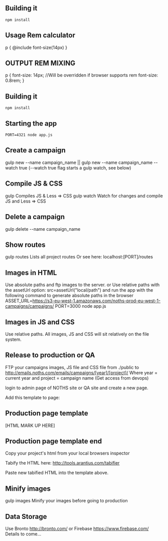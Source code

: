 ## Building it
``npm install``


## Usage Rem calculator

p {
   @include font-size(14px)
}

## OUTPUT REM MIXING

p {
 font-size: 14px; //Will be overridden if browser supports rem
font-size: 0.8rem;
}


## Building it
``npm install``

## Starting the app
``PORT=4321 node app.js``

## Create a campaign
gulp new --name campaign_name || gulp new --name campaign_name --watch true
(--watch true flag starts a gulp watch, see below)

## Compile JS & CSS
gulp
Compiles JS & Less => CSS
gulp watch
Watch for changes and compile JS and Less => CSS

## Delete a campaign
gulp delete --name campaign_name

## Show routes
gulp routes
Lists all project routes
Or see here:
localhost:[PORT]/routes

## Images in HTML
Use absolute paths and ftp images to the server.
or
Use relative paths with the assetUrl option:
src=assetUrl("local/path")
and run the app with the following command to generate absolute paths in the browser
ASSET_URL=https://s3-eu-west-1.amazonaws.com/noths-prod-eu-west-1-campaigns/campaigns/ PORT=3000 node app.js

## Images in JS and CSS
Use relative paths. All images, JS and CSS will sit relatively on the file system.

## Release to production or QA
FTP your campaigns images, JS file and CSS file from ./public to
http://emails.noths.com/emails/campaigns/[year]/[project]/
Where year = current year and project = campaign name
(Get access from devops)

login to admin page of NOTHS site or QA site and create a new page.

Add this template to page:

## Production page template

<link rel="stylesheet" href="https://s3-eu-west-1.amazonaws.com/noths-prod-eu-west-1-campaigns/campaigns/styles/[filename].css">

[HTML MARK UP HERE]

<script>
  jQuery(document).ready(function() {

    require.config({
        paths: {
          'campaign': "https://s3-eu-west-1.amazonaws.com/noths-prod-eu-west-1-campaigns/campaigns/scripts/[filename]"
        }
    });

    require(['campaign']);

  });
</script>

## Production page template end

Copy your project's html from your local browsers inspector

Tabify the HTML here:
http://tools.arantius.com/tabifier

Paste new tabified HTML into the template above.

## Minify images
gulp images
Minify your images before going to production

## Data Storage
Use Bronto
http://bronto.com/
or Firebase
https://www.firebase.com/
Details to come...
